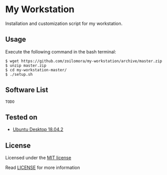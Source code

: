 # My Workstation
Installation and customization script for my workstation.

## Usage
Execute the following command in the bash terminal:

    $ wget https://github.com/zoilomora/my-workstation/archive/master.zip
    $ unzip master.zip
    $ cd my-workstation-master/
    $ ./setup.sh

## Software List

    TODO

## Tested on
- [Ubuntu Desktop 18.04.2](http://releases.ubuntu.com/18.04.2/ubuntu-18.04.2-desktop-amd64.iso)

## License
Licensed under the [MIT license](http://opensource.org/licenses/MIT)

Read [LICENSE](LICENSE) for more information
